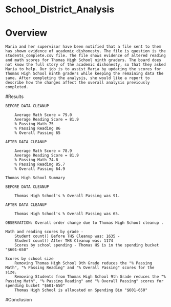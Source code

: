 # School_District_Analysis

# Overview
	
	Maria and her supervisor have been notified that a file sent to them has shown evidence of academic dishonesty. The file is question is the students_complete.csv file. The file shows evidence of altered reading and math scores for Thomas High School ninth graders. The board does not know the full story of the academic dishonesty, so that they asked Maria to help. Our job is to assist Maria by updating the scores for Thomas High School ninth graders while keeping the remaining data the same. After completing the analysis, she would like a report to describe how the changes affect the overall analysis previously completed. 

#Results

	BEFORE DATA CLEANUP

		Average Math Score = 79.0
		Average Reading Score = 81.9
		% Passing Math 75
		% Passing Reading 86
		% Overall Passing 65

	AFTER DATA CLEANUP

		Average Math Score = 78.9
		Average Reading Score = 81.9
		% Passing Math 74.8
		% Passing Reading 85.7
		% Overall Passing 64.9

	Thomas High School Summary

	BEFORE DATA CLEANUP

		Thomas High School's % Overall Passing was 91.

	AFTER DATA CLEANUP

		Thomas High School's % Overall Passing was 65.

	OBSERVATION: Overall order change due to Thomas High School cleanup .

	Math and reading scores by grade - 
		Student count() Before THS Cleanup was: 1635 - 
		Student count() After THS Cleanup was: 1174
		Scores by school spending - Thomas HS is in the spending bucket "$601-650"

	Scores by school size
		Removing Thomas High School 9th Grade reduces the "% Passing Math", "% Passing Reading" and "% Overall Passing" scores for the size.
		Removing Students from Thomas High School 9th Grade reduces the "% Passing Math", "% Passing Reading" and "% Overall Passing" scores for spending bucket "$601-650"
		Thomas High School is allocated on Spending Bin "$601-650"

#Conclusion